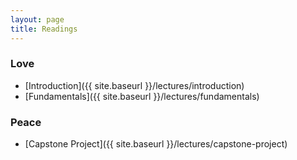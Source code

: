 ```yaml
---
layout: page
title: Readings
---
```


### Love
* [Introduction]({{ site.baseurl }}/lectures/introduction)
* [Fundamentals]({{ site.baseurl }}/lectures/fundamentals)

### Peace

* [Capstone Project]({{ site.baseurl }}/lectures/capstone-project)